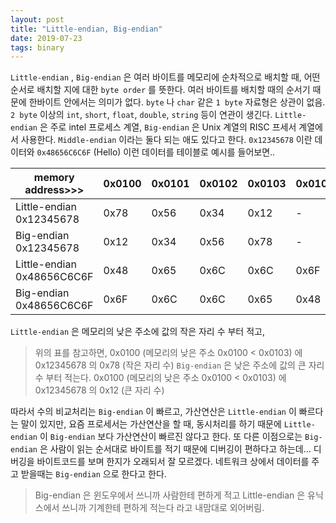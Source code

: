 ```yaml
---
layout: post
title: "Little-endian, Big-endian"
date: 2019-07-23
tags: binary
---
```


`Little-endian` , `Big-endian` 은 여러 바이트를 메모리에 순차적으로 배치할 때, 어떤 순서로 배치할 지에 대한 `byte order` 를 뜻한다. 여러 바이트를 배치할 때의 순서기 때문에 한바이트 안에서는 의미가 없다. `byte` 나 `char` 같은 `1 byte` 자료형은 상관이 없음. `2 byte` 이상의 `int`, `short`, `float`, `double`, `string` 등이 연관이 생긴다.
`Little-endian` 은 주로 intel 프로세스 계열,
`Big-endian` 은 Unix 계열의 RISC 프세서 계열에서 사용한다.
`Middle-endian` 이라는 둘다 되는 애도 있다고 한다.
`0x12345678` 이란 데이터와 `0x48656C6C6F` (Hello) 이런 데이터를 테이블로 예시를 들어보면..

<style>
/*table, td, th {
  border: 1px solid black;
  border-collapse: collapse;
}*/
</style>

<table class="pure-table">
  <thead>
    <tr>
      <th>memory address>>></th>
      <th>0x0100</th>
      <th>0x0101</th>
      <th>0x0102</th>
      <th>0x0103</th>
      <th>0x0104</th>
    </tr>
  </thead>
  <tbody>
    <tr>
      <td>Little-endian 0x12345678</td>
      <td>0x78</td>
      <td>0x56</td>
      <td>0x34</td>
      <td>0x12</td>
      <td> - </td>
    </tr>
    <tr>
      <td>Big-endian 0x12345678</td>
      <td>0x12</td>
      <td>0x34</td>
      <td>0x56</td>
      <td>0x78</td>
      <td> - </td>
    </tr>
    <tr>
      <td>Little-endian 0x48656C6C6F</td>
      <td>0x48</td>
      <td>0x65</td>
      <td>0x6C</td>
      <td>0x6C</td>
      <td>0x6F</td>
    </tr>
    <tr>
      <td>Big-endian 0x48656C6C6F</td>
      <td>0x6F</td>
      <td>0x6C</td>
      <td>0x6C</td>
      <td>0x65</td>
      <td>0x48</td>
    </tr>
  </tbody>
</table>

`Little-endian` 은 메모리의 낮은 주소에 값의 작은 자리 수 부터 적고,
> 위의 표를 참고하면,
0x0100 (메모리의 낮은 주소 0x0100 < 0x0103) 에 0x12345678 의 0x78 (작은 자리 수)
`Big-endian` 은 낮은 주소에 값의 큰 자리 수 부터 적는다.
> 0x0100 (메모리의 낮은 주소 0x0100 < 0x0103) 에 0x12345678 의 0x12 (큰 자리 수)

따라서 수의 비교처리는 `Big-endian` 이 빠르고, 가산연산은 `Little-endian` 이 빠르다는 말이 있지만,
요즘 프로세서는 가산연산을 할 때,  동시처리를 하기 때문에 `Little-endian` 이 `Big-endian` 보다 가산연산이 빠르진 않다고 한다.
또 다른 이점으로는 `Big-endian` 은 사람이 읽는 순서대로 바이트를 적기 때문에 디버깅이 편하다고 하는데... 디버깅을 바이트코드를 보며 한지가 오래되서 잘 모르겠다.
네트워크 상에서 데이터를 주고 받을때는 `Big-endian` 으로 한다고 한다.

> Big-endian 은 윈도우에서 쓰니까 사람한테 편하게 적고
Little-endian 은 유닉스에서 쓰니까 기계한테 편하게 적는다
라고 내맘대로 외어버림.
